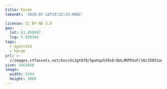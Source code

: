 ```yaml
---
title: Førde
takenAt: '2018-07-18T19:22:33.000Z'

license: CC BY-ND 3.0
geo:
  lat: 61.450997
  lng: 5.850366
tags:
  - bgotrd18
  - Førde
url: >-
  //images.ctfassets.net/bncv3c2gt878/5pohqzhI9sErOULdRPD1oF/16c35051aa62318488119052afb290c4/frde_28923145947_o
size: 5461668
image:
  width: 5344
  height: 3006
---
```

